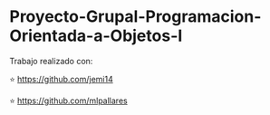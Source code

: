 # Proyecto-Grupal-Programacion-Orientada-a-Objetos-I

Trabajo realizado con:

⭐️ https://github.com/jemi14

⭐️ https://github.com/mlpallares

